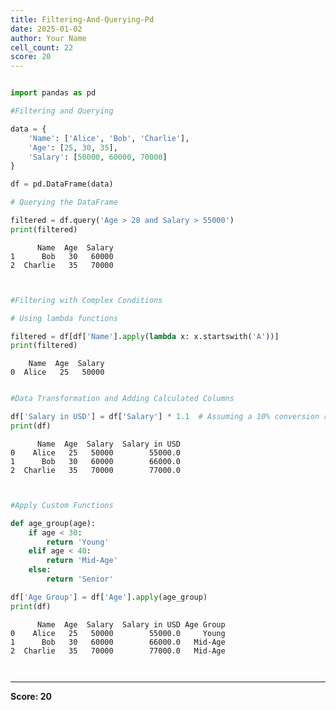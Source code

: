 ```yaml
---
title: Filtering-And-Querying-Pd
date: 2025-01-02
author: Your Name
cell_count: 22
score: 20
---
```


```python

```


```python
import pandas as pd
```


```python
#Filtering and Querying
```


```python
data = {
    'Name': ['Alice', 'Bob', 'Charlie'],
    'Age': [25, 30, 35],
    'Salary': [50000, 60000, 70000]
}
```


```python
df = pd.DataFrame(data)
```


```python
# Querying the DataFrame
```


```python
filtered = df.query('Age > 28 and Salary > 55000')
print(filtered)
```

          Name  Age  Salary
    1      Bob   30   60000
    2  Charlie   35   70000



```python

```


```python

```


```python
#Filtering with Complex Conditions
```


```python
# Using lambda functions
```


```python
filtered = df[df['Name'].apply(lambda x: x.startswith('A'))]
print(filtered)
```

        Name  Age  Salary
    0  Alice   25   50000



```python

```


```python
#Data Transformation and Adding Calculated Columns
```


```python
df['Salary in USD'] = df['Salary'] * 1.1  # Assuming a 10% conversion rate
print(df)
```

          Name  Age  Salary  Salary in USD
    0    Alice   25   50000        55000.0
    1      Bob   30   60000        66000.0
    2  Charlie   35   70000        77000.0



```python

```


```python

```


```python
#Apply Custom Functions
```


```python
def age_group(age):
    if age < 30:
        return 'Young'
    elif age < 40:
        return 'Mid-Age'
    else:
        return 'Senior'
```


```python
df['Age Group'] = df['Age'].apply(age_group)
print(df)
```

          Name  Age  Salary  Salary in USD Age Group
    0    Alice   25   50000        55000.0     Young
    1      Bob   30   60000        66000.0   Mid-Age
    2  Charlie   35   70000        77000.0   Mid-Age



```python

```


```python

```


---
**Score: 20**
